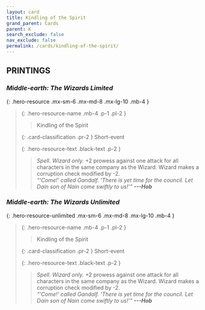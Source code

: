 ```yaml
---
layout: card
title: Kindling of the Spirit
grand_parent: Cards
parent: K
search_exclude: false
nav_exclude: false
permalink: /cards/kindling-of-the-spirit/
---
```


## PRINTINGS


### _Middle-earth: The Wizards Limited_

{: .hero-resource .mx-sm-6 .mx-md-8 .mx-lg-10 .mb-4 }
> {: .hero-resource-name .mb-4 .p-1 .pl-2 }
> > <div class="card-mp"></div>
> > <div class="card-name">Kindling of the Spirit</div>
>
> {: .card-classification .pr-2 }
> Short-event
>
> {: .hero-resource-text .black-text .p-2 }
> > _Spell._ _Wizard only._ +2 prowess against one attack for all characters in the same company as the Wizard. Wizard makes a corruption check modified by -2. <br>_“‘Come!' called Gandalf. 'There is yet time for the council. Let Dain son of Nain come swiftly to us!’”_ ***---&#65279;Hob***  
> 

### _Middle-earth: The Wizards Unlimited_

{: .hero-resource-unlimited .mx-sm-6 .mx-md-8 .mx-lg-10 .mb-4 }
> {: .hero-resource-name .mb-4 .p-1 .pl-2 }
> > <div class="card-mp"></div>
> > <div class="card-name">Kindling of the Spirit</div>
>
> {: .card-classification .pr-2 }
> Short-event
>
> {: .hero-resource-text .black-text .p-2 }
> > _Spell._ _Wizard only._ +2 prowess against one attack for all characters in the same company as the Wizard. Wizard makes a corruption check modified by -2. <br>_“‘Come!' called Gandalf. 'There is yet time for the council. Let Dain son of Nain come swiftly to us!’”_ ***---&#65279;Hob***  
> 
